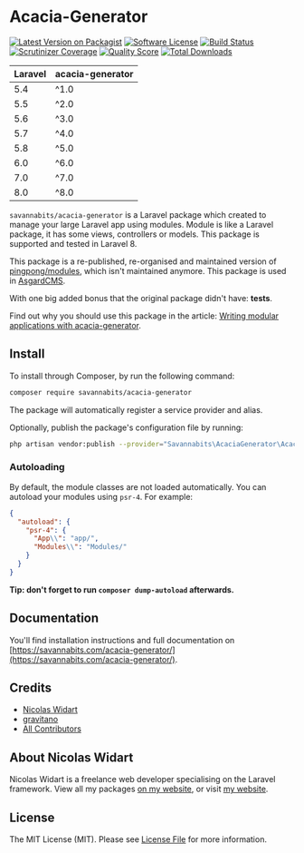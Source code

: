 # Acacia-Generator

[![Latest Version on Packagist](https://img.shields.io/packagist/v/savannabits/acacia-generator.svg?style=flat-square)](https://packagist.org/packages/savannabits/acacia-generator)
[![Software License](https://img.shields.io/badge/license-MIT-brightgreen.svg?style=flat-square)](LICENSE.md)
[![Build Status](https://img.shields.io/travis/savannabits/acacia-generator/master.svg?style=flat-square)](https://travis-ci.org/savannabits/acacia-generator)
[![Scrutinizer Coverage](https://img.shields.io/scrutinizer/coverage/g/savannabits/acacia-generator.svg?maxAge=86400&style=flat-square)](https://scrutinizer-ci.com/g/savannabits/acacia-generator/?branch=master)
[![Quality Score](https://img.shields.io/scrutinizer/g/savannabits/acacia-generator.svg?style=flat-square)](https://scrutinizer-ci.com/g/savannabits/acacia-generator)
[![Total Downloads](https://img.shields.io/packagist/dt/savannabits/acacia-generator.svg?style=flat-square)](https://packagist.org/packages/savannabits/acacia-generator)

| **Laravel**  |  **acacia-generator** |
|---|---|
| 5.4  | ^1.0  |
| 5.5  | ^2.0  |
| 5.6  | ^3.0  |
| 5.7  | ^4.0  |
| 5.8  | ^5.0  |
| 6.0  | ^6.0  |
| 7.0  | ^7.0 |
| 8.0  | ^8.0 |

`savannabits/acacia-generator` is a Laravel package which created to manage your large Laravel app using modules. Module is like a Laravel package, it has some views, controllers or models. This package is supported and tested in Laravel 8.

This package is a re-published, re-organised and maintained version of [pingpong/modules](https://github.com/pingpong-labs/modules), which isn't maintained anymore. This package is used in [AsgardCMS](https://asgardcms.com/).

With one big added bonus that the original package didn't have: **tests**.

Find out why you should use this package in the article: [Writing modular applications with acacia-generator](https://nicolaswidart.com/blog/writing-modular-applications-with-acacia-generator).

## Install

To install through Composer, by run the following command:

``` bash
composer require savannabits/acacia-generator
```

The package will automatically register a service provider and alias.

Optionally, publish the package's configuration file by running:

``` bash
php artisan vendor:publish --provider="Savannabits\AcaciaGenerator\AcaciaGeneratorServiceProvider"
```

### Autoloading

By default, the module classes are not loaded automatically. You can autoload your modules using `psr-4`. For example:

``` json
{
  "autoload": {
    "psr-4": {
      "App\\": "app/",
      "Modules\\": "Modules/"
    }
  }
}
```

**Tip: don't forget to run `composer dump-autoload` afterwards.**

## Documentation

You'll find installation instructions and full documentation on [https://savannabits.com/acacia-generator/](https://savannabits.com/acacia-generator/).

## Credits

- [Nicolas Widart](https://github.com/savannabits)
- [gravitano](https://github.com/gravitano)
- [All Contributors](../../contributors)

## About Nicolas Widart

Nicolas Widart is a freelance web developer specialising on the Laravel framework. View all my packages [on my website](https://savannabits.com/), or visit [my website](https://nicolaswidart.com).


## License

The MIT License (MIT). Please see [License File](LICENSE.md) for more information.

